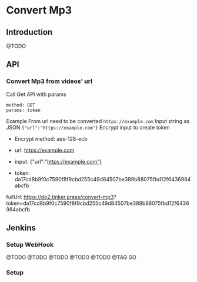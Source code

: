 # Convert Mp3

## Introduction
@TODO

## API
### Convert Mp3 from videos' url
Call Get API with params

	method: GET
	params: token

Example
From url need to be converted `https://example.com`
Input string as JSON `{"url":"https://example.com"}`
Encrypt input to create token
+ Encrypt method: aes-128-ecb

+ url: https://example.com
+ input: {"url":"https://example.com"}
+ token: da17cd8b9f0c7590f8f9cbd255c49d84507be389b88075fbd12f6436984abcfb


fullUrl: https://do2.tinker.press/convert-mp3?
token=da17cd8b9f0c7590f8f9cbd255c49d84507be389b88075fbd12f6436984abcfb

## Jenkins

### Setup WebHook
@TODO
@TODO
@TODO
@TODO
@TODO
@TAG GO

### Setup
